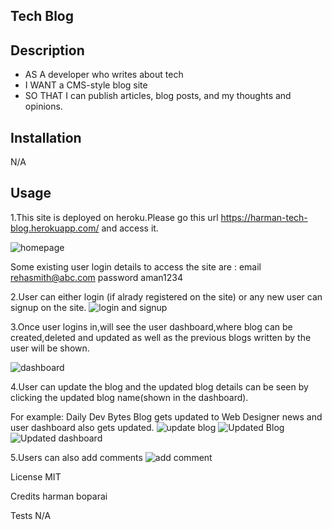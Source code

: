 ## Tech Blog

## Description

* AS A developer who writes about tech
* I WANT a CMS-style blog site
* SO THAT I can publish articles, blog posts, and my thoughts and opinions.

## Installation
N/A

## Usage

1.This site is deployed on heroku.Please go this url https://harman-tech-blog.herokuapp.com/ and access it.

![homepage](https://user-images.githubusercontent.com/112586779/201450439-5ab6b52e-bbaf-4b1d-87f6-f9dddf8acf64.png)

Some existing user login details to access the site are :
 email rehasmith@abc.com  password aman1234

2.User can either login (if alrady registered on the site) or  any new user can signup on the site.
![login and signup](https://user-images.githubusercontent.com/112586779/201450618-c3aeff2c-5c67-4637-b596-2e376813962d.png)

3.Once user logins in,will see the user dashboard,where blog can be created,deleted and updated as well as the previous blogs written by the user will be shown.

![dashboard](https://user-images.githubusercontent.com/112586779/201450691-f483aafe-75ba-4380-8a96-8e2576194b67.png)

4.User can update the blog and the updated blog details can be seen by clicking the updated blog name(shown in the dashboard).

For example: Daily Dev Bytes Blog gets updated to Web Designer news and user dashboard also gets updated.
![update blog](https://user-images.githubusercontent.com/112586779/201450796-e65c14a2-ddf5-44cc-a4ec-bb24ff4fbf9e.png)
![Updated Blog](https://user-images.githubusercontent.com/112586779/201451080-6afc2a32-b87c-4718-a67b-5ec87cac431a.png)
![Updated dashboard](https://user-images.githubusercontent.com/112586779/201451101-8fa1a361-5cbe-4322-8b5c-2458317e27bc.png)

5.Users can also add comments
![add comment](https://user-images.githubusercontent.com/112586779/201451191-a2c6ef44-33b4-4cb1-ad9e-38f058f4e5e9.png)

License
MIT

Credits
harman boparai

Tests
N/A
